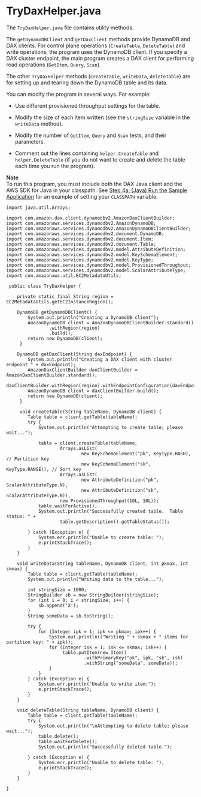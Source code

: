 # TryDaxHelper\.java<a name="DAX.client.run-application-java.TryDaxHelper"></a>

The `TryDaxHelper.java` file contains utility methods\.

The `getDynamoDBClient` and `getDaxClient` methods provide DynamoDB and DAX clients\. For control plane operations \(`CreateTable`, `DeleteTable`\) and write operations, the program uses the DynamoDB client\. If you specify a DAX cluster endpoint, the main program creates a DAX client for performing read operations \(`GetItem`, `Query`, `Scan`\)\.

The other `TryDaxHelper` methods \(`createTable`, `writeData`, `deleteTable`\) are for setting up and tearing down the DynamoDB table and its data\.

You can modify the program in several ways\. For example:

+ Use different provisioned throughput settings for the table\.

+ Modify the size of each item written \(see the `stringSize` variable in the `writeData` method\)\.

+ Modify the number of `GetItem`, `Query` and `Scan` tests, and their parameters\.

+ Comment out the lines containing `helper.CreateTable` and `helper.DeleteTable` \(if you do not want to create and delete the table each time you run the program\)\.

**Note**  
To run this program, you must include both the DAX Java client and the AWS SDK for Java in your classpath\. See [Step 4a: \(Java\) Run the Sample Application](DAX.client.run-application-java.md) for an example of setting your `CLASSPATH` variable\.

```
import java.util.Arrays;

import com.amazon.dax.client.dynamodbv2.AmazonDaxClientBuilder;
import com.amazonaws.services.dynamodbv2.AmazonDynamoDB;
import com.amazonaws.services.dynamodbv2.AmazonDynamoDBClientBuilder;
import com.amazonaws.services.dynamodbv2.document.DynamoDB;
import com.amazonaws.services.dynamodbv2.document.Item;
import com.amazonaws.services.dynamodbv2.document.Table;
import com.amazonaws.services.dynamodbv2.model.AttributeDefinition;
import com.amazonaws.services.dynamodbv2.model.KeySchemaElement;
import com.amazonaws.services.dynamodbv2.model.KeyType;
import com.amazonaws.services.dynamodbv2.model.ProvisionedThroughput;
import com.amazonaws.services.dynamodbv2.model.ScalarAttributeType;
import com.amazonaws.util.EC2MetadataUtils;

 public class TryDaxHelper {

    private static final String region = EC2MetadataUtils.getEC2InstanceRegion();

    DynamoDB getDynamoDBClient() {
        System.out.println("Creating a DynamoDB client");
        AmazonDynamoDB client = AmazonDynamoDBClientBuilder.standard()
                .withRegion(region)
                .build();
        return new DynamoDB(client);
     }

    DynamoDB getDaxClient(String daxEndpoint) {
        System.out.println("Creating a DAX client with cluster endpoint " + daxEndpoint);
        AmazonDaxClientBuilder daxClientBuilder = AmazonDaxClientBuilder.standard();
        daxClientBuilder.withRegion(region).withEndpointConfiguration(daxEndpoint);
        AmazonDynamoDB client = daxClientBuilder.build();
        return new DynamoDB(client);
     }

     void createTable(String tableName, DynamoDB client) {
        Table table = client.getTable(tableName);
        try {
            System.out.println("Attempting to create table; please wait...");

            table = client.createTable(tableName,
                    Arrays.asList(
                            new KeySchemaElement("pk", KeyType.HASH),   // Partition key
                            new KeySchemaElement("sk", KeyType.RANGE)), // Sort key
                    Arrays.asList(
                            new AttributeDefinition("pk", ScalarAttributeType.N),
                            new AttributeDefinition("sk", ScalarAttributeType.N)),
                    new ProvisionedThroughput(10L, 10L));
            table.waitForActive();
            System.out.println("Successfully created table.  Table status: " +
                    table.getDescription().getTableStatus());

        } catch (Exception e) {
            System.err.println("Unable to create table: ");
            e.printStackTrace();
        }
    }

    void writeData(String tableName, DynamoDB client, int pkmax, int skmax) {
        Table table = client.getTable(tableName);
        System.out.println("Writing data to the table...");

        int stringSize = 1000;
        StringBuilder sb = new StringBuilder(stringSize);
        for (int i = 0; i < stringSize; i++) {
            sb.append('X');
        }
        String someData = sb.toString();

        try {
            for (Integer ipk = 1; ipk <= pkmax; ipk++) {
                System.out.println(("Writing " + skmax + " items for partition key: " + ipk));
                for (Integer isk = 1; isk <= skmax; isk++) {
                     table.putItem(new Item()
                             .withPrimaryKey("pk", ipk, "sk", isk)
                             .withString("someData", someData));
                }
            }
        } catch (Exception e) {
            System.err.println("Unable to write item:");
            e.printStackTrace();
        }
    }

    void deleteTable(String tableName, DynamoDB client) {
        Table table = client.getTable(tableName);
        try {
            System.out.println("\nAttempting to delete table; please wait...");
            table.delete();
            table.waitForDelete();
            System.out.println("Successfully deleted table.");

        } catch (Exception e) {
            System.err.println("Unable to delete table: ");
            e.printStackTrace();
        }
    }

}
```